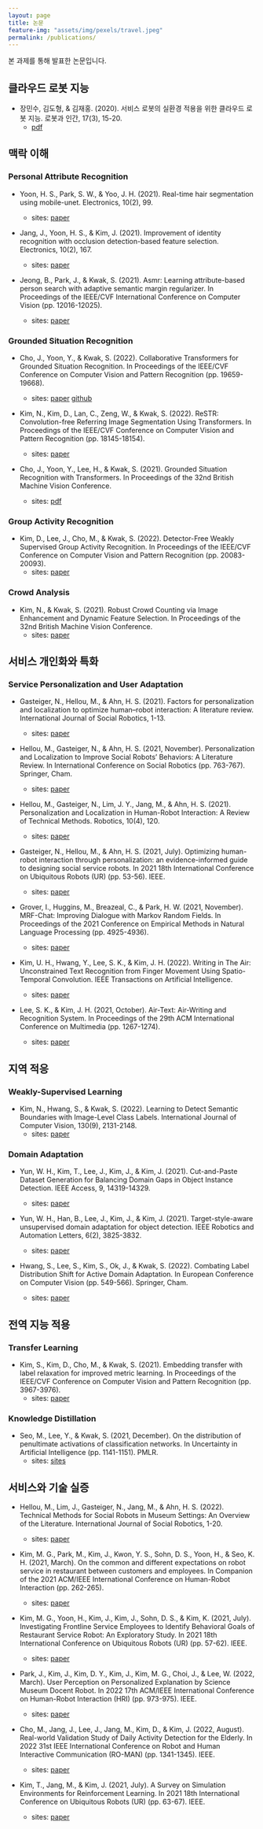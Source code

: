 ```yaml
---
layout: page
title: 논문
feature-img: "assets/img/pexels/travel.jpeg"
permalink: /publications/
---
```


본 과제를 통해 발표한 논문입니다.

## 클라우드 로봇 지능

- 장민수, 김도형, & 김재홍. (2020). 서비스 로봇의 실환경 적용을 위한 클라우드 로봇 지능. 로봇과 인간, 17(3), 15-20.
    - [pdf](http://kros.org/admin/paper/file/03_특집_장민수.pdf)

## 맥락 이해

### Personal Attribute Recognition

- Yoon, H. S., Park, S. W., & Yoo, J. H. (2021). Real-time hair segmentation using mobile-unet. Electronics, 10(2), 99.
    - sites: [paper](https://scholar.google.com/scholar?hl=en&as_sdt=0%2C5&q=Real-Time+Hair+Segmentation+Using+Mobile-Unet&btnG=)

- Jang, J., Yoon, H. S., & Kim, J. (2021). Improvement of identity recognition with occlusion detection-based feature selection. Electronics, 10(2), 167.
    - sites: [paper](https://www.mdpi.com/2079-9292/10/2/167)

- Jeong, B., Park, J., & Kwak, S. (2021). Asmr: Learning attribute-based person search with adaptive semantic margin regularizer. In Proceedings of the IEEE/CVF International Conference on Computer Vision (pp. 12016-12025).
    - sites: [paper](https://openaccess.thecvf.com/content/ICCV2021/html/Jeong_ASMR_Learning_Attribute-Based_Person_Search_With_Adaptive_Semantic_Margin_Regularizer_ICCV_2021_paper.html)

### Grounded Situation Recognition

- Cho, J., Yoon, Y., & Kwak, S. (2022). Collaborative Transformers for Grounded Situation Recognition. In Proceedings of the IEEE/CVF Conference on Computer Vision and Pattern Recognition (pp. 19659-19668).
    - sites: [paper](https://openaccess.thecvf.com/content/CVPR2022/html/Cho_Collaborative_Transformers_for_Grounded_Situation_Recognition_CVPR_2022_paper.html) [github](https://github.com/jhcho99/CoFormer)

- Kim, N., Kim, D., Lan, C., Zeng, W., & Kwak, S. (2022). ReSTR: Convolution-free Referring Image Segmentation Using Transformers. In Proceedings of the IEEE/CVF Conference on Computer Vision and Pattern Recognition (pp. 18145-18154).
    - sites: [paper](https://openaccess.thecvf.com/content/CVPR2022/html/Kim_ReSTR_Convolution-Free_Referring_Image_Segmentation_Using_Transformers_CVPR_2022_paper.html)

- Cho, J., Yoon, Y., Lee, H., & Kwak, S. (2021). Grounded Situation Recognition with Transformers. In Proceedings of the 32nd British Machine Vision Conference.
    - sites: [pdf](https://www.bmvc2021-virtualconference.com/assets/papers/0745.pdf)

### Group Activity Recognition

- Kim, D., Lee, J., Cho, M., & Kwak, S. (2022). Detector-Free Weakly Supervised Group Activity Recognition. In Proceedings of the IEEE/CVF Conference on Computer Vision and Pattern Recognition (pp. 20083-20093).
    - sites: [paper](https://openaccess.thecvf.com/content/CVPR2022/html/Kim_Detector-Free_Weakly_Supervised_Group_Activity_Recognition_CVPR_2022_paper.html)

### Crowd Analysis

- Kim, N., & Kwak, S. (2021). Robust Crowd Counting via Image Enhancement and Dynamic Feature Selection. In Proceedings of the 32nd British Machine Vision Conference.
    - sites: [paper](https://www.bmvc2021-virtualconference.com/conference/papers/paper_1387.html)

## 서비스 개인화와 특화

### Service Personalization and User Adaptation

- Gasteiger, N., Hellou, M., & Ahn, H. S. (2021). Factors for personalization and localization to optimize human–robot interaction: A literature review. International Journal of Social Robotics, 1-13.
    - sites: [paper](https://link.springer.com/article/10.1007/s12369-021-00811-8)

- Hellou, M., Gasteiger, N., & Ahn, H. S. (2021, November). Personalization and Localization to Improve Social Robots’ Behaviors: A Literature Review. In International Conference on Social Robotics (pp. 763-767). Springer, Cham.
    - sites: [paper](https://link.springer.com/chapter/10.1007/978-3-030-90525-5_68)

- Hellou, M., Gasteiger, N., Lim, J. Y., Jang, M., & Ahn, H. S. (2021). Personalization and Localization in Human-Robot Interaction: A Review of Technical Methods. Robotics, 10(4), 120.
    - sites: [paper](https://www.mdpi.com/2218-6581/10/4/120)

- Gasteiger, N., Hellou, M., & Ahn, H. S. (2021, July). Optimizing human-robot interaction through personalization: an evidence-informed guide to designing social service robots. In 2021 18th International Conference on Ubiquitous Robots (UR) (pp. 53-56). IEEE.
    - sites: [paper](https://ieeexplore.ieee.org/abstract/document/9494695)

- Grover, I., Huggins, M., Breazeal, C., & Park, H. W. (2021, November). MRF-Chat: Improving Dialogue with Markov Random Fields. In Proceedings of the 2021 Conference on Empirical Methods in Natural Language Processing (pp. 4925-4936).
    - sites: [paper](https://aclanthology.org/2021.emnlp-main.403/)

- Kim, U. H., Hwang, Y., Lee, S. K., & Kim, J. H. (2022). Writing in The Air: Unconstrained Text Recognition from Finger Movement Using Spatio-Temporal Convolution. IEEE Transactions on Artificial Intelligence.
    - sites: [paper](https://ieeexplore.ieee.org/abstract/document/9914637?casa_token=wc0wpVxGKXoAAAAA:5jouRqKJTQyYUTwV1tkWzcIRpkTawXXNGb_YGikeAw8OnrFS6P0mDEAJzDFEvYDsJbimACjI)

- Lee, S. K., & Kim, J. H. (2021, October). Air-Text: Air-Writing and Recognition System. In Proceedings of the 29th ACM International Conference on Multimedia (pp. 1267-1274).
    - sites: [paper](https://dl.acm.org/doi/abs/10.1145/3474085.3475694?casa_token=xbxIiokY3BIAAAAA:bvTaY6lzySnd9A-mLO5N5kiB4cjgm9Upa9US4RzprQoBIOPJHcfyzjqBaX9w1JgDWctgNxv3BWM4-Lo)

## 지역 적응

### Weakly-Supervised Learning

- Kim, N., Hwang, S., & Kwak, S. (2022). Learning to Detect Semantic Boundaries with Image-Level Class Labels. International Journal of Computer Vision, 130(9), 2131-2148.
    - sites: [paper](https://link.springer.com/article/10.1007/s11263-022-01631-7)

### Domain Adaptation

- Yun, W. H., Kim, T., Lee, J., Kim, J., & Kim, J. (2021). Cut-and-Paste Dataset Generation for Balancing Domain Gaps in Object Instance Detection. IEEE Access, 9, 14319-14329.
    - sites: [paper](https://ieeexplore.ieee.org/abstract/document/9326373)

- Yun, W. H., Han, B., Lee, J., Kim, J., & Kim, J. (2021). Target-style-aware unsupervised domain adaptation for object detection. IEEE Robotics and Automation Letters, 6(2), 3825-3832.
    - sites: [paper](https://ieeexplore.ieee.org/abstract/document/9363588?casa_token=s3tYUUdTHBgAAAAA:C2vaYOK0N9-8iNdekOaHLaY520Ew1GBtxWTOwfaNJKjYhAJbPzjBTjV9oqJFheZgqMaNfEOG)

- Hwang, S., Lee, S., Kim, S., Ok, J., & Kwak, S. (2022). Combating Label Distribution Shift for Active Domain Adaptation. In European Conference on Computer Vision (pp. 549-566). Springer, Cham.
    - sites: [paper](https://link.springer.com/chapter/10.1007/978-3-031-19827-4_32)

## 전역 지능 적용

### Transfer Learning

- Kim, S., Kim, D., Cho, M., & Kwak, S. (2021). Embedding transfer with label relaxation for improved metric learning. In Proceedings of the IEEE/CVF Conference on Computer Vision and Pattern Recognition (pp. 3967-3976).
    - sites: [paper](https://openaccess.thecvf.com/content/CVPR2021/html/Kim_Embedding_Transfer_With_Label_Relaxation_for_Improved_Metric_Learning_CVPR_2021_paper.html)

### Knowledge Distillation

- Seo, M., Lee, Y., & Kwak, S. (2021, December). On the distribution of penultimate activations of classification networks. In Uncertainty in Artificial Intelligence (pp. 1141-1151). PMLR.
    - sites: [sites](https://proceedings.mlr.press/v161/seo21a.html)

## 서비스와 기술 실증

- Hellou, M., Lim, J., Gasteiger, N., Jang, M., & Ahn, H. S. (2022). Technical Methods for Social Robots in Museum Settings: An Overview of the Literature. International Journal of Social Robotics, 1-20.
    - sites: [paper](https://link.springer.com/article/10.1007/s12369-022-00904-y)

- Kim, M. G., Park, M., Kim, J., Kwon, Y. S., Sohn, D. S., Yoon, H., & Seo, K. H. (2021, March). On the common and different expectations on robot service in restaurant between customers and employees. In Companion of the 2021 ACM/IEEE International Conference on Human-Robot Interaction (pp. 262-265).
    - sites: [paper](https://dl.acm.org/doi/abs/10.1145/3434074.3447172?casa_token=0HQ3s0tMvUUAAAAA:6BHWy_nwrVbB9Pz-A71dyIgikl_3dyXmn_h6RIu-hE-FaJNkOumGQ13ZCS2rBOkd83xHgmgQKtlEEQU)

- Kim, M. G., Yoon, H., Kim, J., Kim, J., Sohn, D. S., & Kim, K. (2021, July). Investigating Frontline Service Employees to Identify Behavioral Goals of Restaurant Service Robot: An Exploratory Study. In 2021 18th International Conference on Ubiquitous Robots (UR) (pp. 57-62). IEEE.
    - sites: [paper](https://ieeexplore.ieee.org/abstract/document/9494675)

- Park, J., Kim, J., Kim, D. Y., Kim, J., Kim, M. G., Choi, J., & Lee, W. (2022, March). User Perception on Personalized Explanation by Science Museum Docent Robot. In 2022 17th ACM/IEEE International Conference on Human-Robot Interaction (HRI) (pp. 973-975). IEEE.
    - sites: [paper](https://ieeexplore.ieee.org/abstract/document/9889654?casa_token=zClXKMM8EegAAAAA:R_0_LU3gIBk7thJ6rU09nU7pMZJ5Ituw8PVtS47NJoI2unu9-qkvATUyHyVUyHjVnoLodF6R)

- Cho, M., Jang, J., Lee, J., Jang, M., Kim, D., & Kim, J. (2022, August). Real-world Validation Study of Daily Activity Detection for the Elderly. In 2022 31st IEEE International Conference on Robot and Human Interactive Communication (RO-MAN) (pp. 1341-1345). IEEE.
    - sites: [paper](https://ieeexplore.ieee.org/abstract/document/9900574?casa_token=X4AJ5KnusD4AAAAA:9We3cFMZ61SX4gHXV6ytDhnfO-mqDcw5QpnMmam7wuZRALPZfCJdb22Wm-N3iwJiYQqXakbF)

- Kim, T., Jang, M., & Kim, J. (2021, July). A Survey on Simulation Environments for Reinforcement Learning. In 2021 18th International Conference on Ubiquitous Robots (UR) (pp. 63-67). IEEE.
    - sites: [paper](https://ieeexplore.ieee.org/abstract/document/9494694)